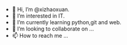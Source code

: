 - 👋 Hi, I’m @xizhaoxuan.
- 👀 I’m interested in IT.
- 🌱 I’m currently learning python,git and web.
- 💞️ I’m looking to collaborate on ...
- 📫 How to reach me ...

<!---
xizhaoxuan/xizhaoxuan is a ✨ special ✨ repository because its `README.md` (this file) appears on your GitHub profile.
You can click the Preview link to take a look at your changes.
--->
